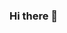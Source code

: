 ### Hi there 👋

<!--
**stelinha123/stelinha123** is a ✨ _special_ ✨ repository because its `README.md` (this file) appears on your GitHub profile.

Olá esse é meu perfil, me chamo Stela.

- 🔭 eu gosto de gatos
- 🌱 estou em um relacionmento ...
- 👯 amo ler ...
- 🤔 adoro desenhar ...
- 💬 gosto de cozihar ...
- 📫 faço academia
-->
